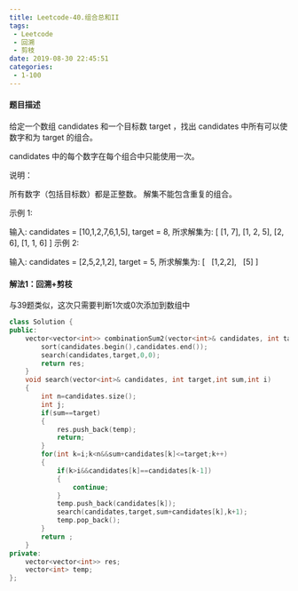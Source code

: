 ```yaml
---
title: Leetcode-40.组合总和II
tags:
 - Leetcode
 - 回溯
 - 剪枝
date: 2019-08-30 22:45:51
categories:
 - 1-100
---
```


#### 题目描述

给定一个数组 candidates 和一个目标数 target ，找出 candidates 中所有可以使数字和为 target 的组合。

candidates 中的每个数字在每个组合中只能使用一次。

说明：

所有数字（包括目标数）都是正整数。
解集不能包含重复的组合。 

<!--more-->

示例 1:

输入: candidates = [10,1,2,7,6,1,5], target = 8,
所求解集为:
[
  [1, 7],
  [1, 2, 5],
  [2, 6],
  [1, 1, 6]
]
示例 2:

输入: candidates = [2,5,2,1,2], target = 5,
所求解集为:
[
  [1,2,2],
  [5]
]

#### 解法1：回溯+剪枝

与39题类似，这次只需要判断1次或0次添加到数组中

```c++
class Solution {
public:
    vector<vector<int>> combinationSum2(vector<int>& candidates, int target) {
        sort(candidates.begin(),candidates.end());
        search(candidates,target,0,0);
        return res;
    }
    void search(vector<int>& candidates, int target,int sum,int i)
    {
        int n=candidates.size();
        int j;
        if(sum==target)
        {
            res.push_back(temp);
            return;
        }
        for(int k=i;k<n&&sum+candidates[k]<=target;k++)
        {
            if(k>i&&candidates[k]==candidates[k-1])
            {
                continue;
            }
            temp.push_back(candidates[k]);
            search(candidates,target,sum+candidates[k],k+1);
            temp.pop_back();
        }
        return ;
    }
private:
    vector<vector<int>> res;
    vector<int> temp;
};
```

